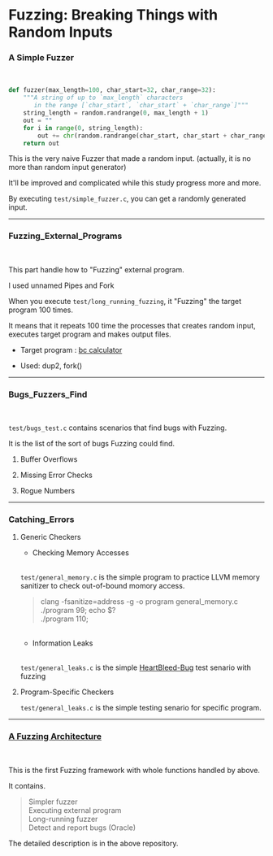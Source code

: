 # Fuzzing: Breaking Things with Random Inputs


### **A Simple Fuzzer**
<br/>

``` python
def fuzzer(max_length=100, char_start=32, char_range=32):
    """A string of up to `max_length` characters
       in the range [`char_start`, `char_start` + `char_range`]"""
    string_length = random.randrange(0, max_length + 1)
    out = ""
    for i in range(0, string_length):
        out += chr(random.randrange(char_start, char_start + char_range))
    return out	
```

This is the very naive Fuzzer that made a random input. (actually, it is no more than random input generator)

It'll be improved and complicated while this study progress more and more.

By executing ```test/simple_fuzzer.c```, you can get a randomly generated input.

---


### **Fuzzing_External_Programs**

<br/>


This part handle how to "Fuzzing" external program.

I used unnamed Pipes and Fork

When you execute ```test/long_running_fuzzing```, it "Fuzzing" the target program 100 times.

It means that it repeats 100 time the processes that creates random input, executes target program and makes output files.



- Target program : [bc calculator](https://man7.org/linux/man-pages/man1/bc.1p.html)

- Used: dup2, fork()


---

### **Bugs_Fuzzers_Find**

<br/>

```test/bugs_test.c``` contains scenarios that find bugs with Fuzzing.

It is the list of the sort of bugs Fuzzing could find. 

1. Buffer Overflows

2. Missing Error Checks

3. Rogue Numbers



---

### **Catching_Errors**



1. Generic Checkers

	- Checking Memory Accesses
    
    <br/>
    
    ```test/general_memory.c``` is the simple program to practice LLVM memory sanitizer to check out-of-bound momory access.


    > clang -fsanitize=address -g -o program general_memory.c
    > ./program 99; echo $? <br/>
    > ./program 110;

    <br/>
	
	- Information Leaks	

    <br/>

    ```test/general_leaks.c``` is the simple [HeartBleed-Bug](https://heartbleed.com/) test senario with fuzzing



2. Program-Specific Checkers

    ```test/general_leaks.c``` is the simple testing senario for specific program.


---



### [A Fuzzing Architecture](https://github.com/MJ-SEO/Fuzzing/tree/master/2.Fuzzing/A_Fuzzing_Architecture)

<br/>

This is the first Fuzzing framework with whole functions handled by above. 

It contains.

> Simpler fuzzer <br/>
> Executing external program <br/>
> Long-running fuzzer <br/>
> Detect and report bugs (Oracle) <br/>

The detailed description is in the above repository.